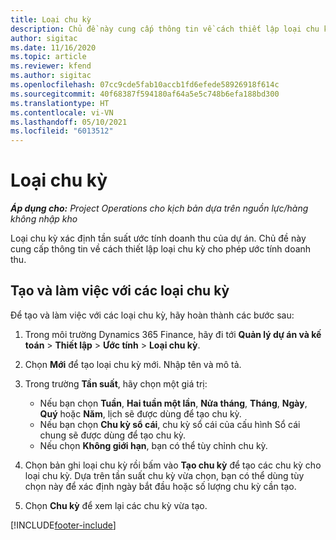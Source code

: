 ```yaml
---
title: Loại chu kỳ
description: Chủ đề này cung cấp thông tin về cách thiết lập loại chu kỳ cho phép ước tính doanh thu.
author: sigitac
ms.date: 11/16/2020
ms.topic: article
ms.reviewer: kfend
ms.author: sigitac
ms.openlocfilehash: 07cc9cde5fab10accb1fd6efede58926918f614c
ms.sourcegitcommit: 40f68387f594180af64a5e5c748b6efa188bd300
ms.translationtype: HT
ms.contentlocale: vi-VN
ms.lasthandoff: 05/10/2021
ms.locfileid: "6013512"
---
```

# <a name="period-types"></a>Loại chu kỳ

_**Áp dụng cho:** Project Operations cho kịch bản dựa trên nguồn lực/hàng không nhập kho_

Loại chu kỳ xác định tần suất ước tính doanh thu của dự án. Chủ đề này cung cấp thông tin về cách thiết lập loại chu kỳ cho phép ước tính doanh thu. 

## <a name="create-and-work-with-period-types"></a>Tạo và làm việc với các loại chu kỳ
Để tạo và làm việc với các loại chu kỳ, hãy hoàn thành các bước sau:

1. Trong môi trường Dynamics 365 Finance, hãy đi tới **Quản lý dự án và kế toán** > **Thiết lập** > **Ước tính** > **Loại chu kỳ**.
2. Chọn **Mới** để tạo loại chu kỳ mới. Nhập tên và mô tả.
3. Trong trường **Tần suất**, hãy chọn một giá trị:

    - Nếu bạn chọn **Tuần**, **Hai tuần một lần**, **Nửa tháng**, **Tháng**, **Ngày**, **Quý** hoặc **Năm**, lịch sẽ được dùng để tạo chu kỳ. 
    - Nếu bạn chọn **Chu kỳ sổ cái**, chu kỳ sổ cái của cấu hình Sổ cái chung sẽ được dùng để tạo chu kỳ.
    - Nếu chọn **Không giới hạn**, bạn có thể tùy chỉnh chu kỳ.
4. Chọn bản ghi loại chu kỳ rồi bấm vào **Tạo chu kỳ** để tạo các chu kỳ cho loại chu kỳ. Dựa trên tần suất chu kỳ vừa chọn, bạn có thể dùng tùy chọn này để xác định ngày bắt đầu hoặc số lượng chu kỳ cần tạo.
5. Chọn **Chu kỳ** để xem lại các chu kỳ vừa tạo.



[!INCLUDE[footer-include](../includes/footer-banner.md)]